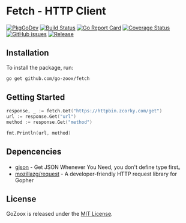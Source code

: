 # Fetch - HTTP Client

[![PkgGoDev](https://pkg.go.dev/badge/github.com/go-zoox/fetch)](https://pkg.go.dev/github.com/go-zoox/fetch)
[![Build Status](https://github.com/go-zoox/fetch/actions/workflows/ci.yml/badge.svg?branch=master)](https://github.com/go-zoox/fetch/actions/workflows/ci.yml)
[![Go Report Card](https://goreportcard.com/badge/github.com/go-zoox/fetch)](https://goreportcard.com/report/github.com/go-zoox/fetch)
[![Coverage Status](https://coveralls.io/repos/github/go-zoox/fetch/badge.svg?branch=master)](https://coveralls.io/github/go-zoox/fetch?branch=master)
[![GitHub issues](https://img.shields.io/github/issues/go-zoox/fetch.svg)](https://github.com/go-zoox/fetch/issues)
[![Release](https://img.shields.io/github/tag/go-zoox/fetch.svg?label=Release)](https://github.com/go-zoox/fetch/releases)

## Installation
To install the package, run:
```bash
go get github.com/go-zoox/fetch
```

## Getting Started

```go
response, _ := fetch.Get("https://httpbin.zcorky.com/get")
url := response.Get("url")
method := response.Get("method")

fmt.Println(url, method)
```

## Depencencies
* [gjson](github.com/tidwall/gjson) - Get JSON Whenever You Need, you don't define type first。
* [mozillazg/request](https://github.com/mozillazg/request) - A developer-friendly HTTP request library for Gopher

## License
GoZoox is released under the [MIT License](./LICENSE).
